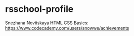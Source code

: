# rsschool-profile

Snezhana Novitskaya
HTML CSS Basics: https://www.codecademy.com/users/snowwe/achievements

